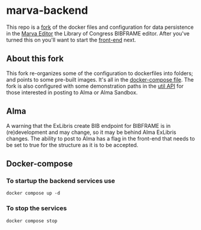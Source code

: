 # marva-backend
This repo is a [fork](https://github.com/lcnetdev/marva-backend) of the docker files and configuration for data persistence in the [Marva Editor](https://bibframe.org/) the Library of Congress BIBFRAME editor. After you've turned this on you'll want to start the [front-end](https://github.com/jimfhahn/marva-frontend/) next.

## About this fork
This fork re-organizes some of the configuration to dockerfiles into folders; and points to some pre-built images. It's all in the [docker-compose file](https://github.com/jimfhahn/marva-backend/blob/master/docker-compose.yml).
The fork is also configured with some demonstration paths in the [util API](https://github.com/jimfhahn/marva-backend/blob/master/util-service/server.js) for those interested in posting to Alma or Alma Sandbox. 
## Alma
A warning that the ExLibris create BIB endpoint for BIBFRAME is in (re)development and may change, so it may be behind Alma ExLibris changes. 
The ability to post to Alma has a flag in the front-end that needs to be set to true for the structure as it is to be accepted.


## Docker-compose
### To startup the backend services use 
`docker compose up -d`

### To stop the services 
`docker compose stop`
